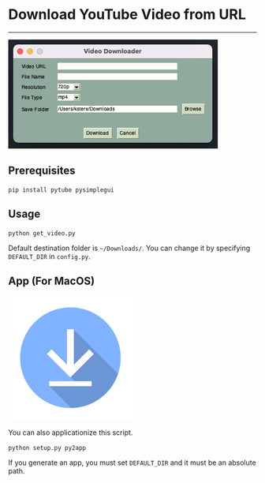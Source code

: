 # Download YouTube Video from URL
---

![app](images/ui.png)

## Prerequisites
```
pip install pytube pysimplegui
```

## Usage
```
python get_video.py
```

Default destination folder is `~/Downloads/`.
You can change it by specifying `DEFAULT_DIR` in `config.py`.


## App (For MacOS)
<img src="images/icon.png" width="50%">

You can also applicationize this script.
```
python setup.py py2app
```
If you generate an app, you must set `DEFAULT_DIR` and it must be an absolute path.
